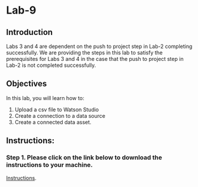 # Lab-9
## Introduction
Labs 3 and 4  are dependent on the push to project step in Lab-2 completing successfully. We are providing the steps in this lab to satisfy the prerequisites for Labs 3 and 4 in the case that the push to project step in Lab-2 is not completed successfully. 

## Objectives
In this lab, you will learn how to:
1.	Upload a csv file to Watson Studio
2.	Create a connection to a data source
3.	Create a connected data asset. 

## Instructions:

### Step 1.  Please click on the link below to download the instructions to your machine.

[Instructions](https://github.com/bleonardb3/DS_POT_08-26-2021/raw/main/Lab-9/Appendixv08-26-2021.pdf).
